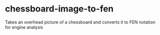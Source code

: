 # chessboard-image-to-fen
Takes an overhead picture of a chessboard and converts it to FEN notation for engine analysis
